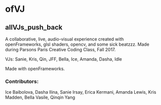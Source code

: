 # ofVJ

## allVJs_push_back

A collaborative, live, audio-visual experience created with openFrameworks, glsl shaders, opencv, and some sick beatzzz. Made during Parsons Paris Creative Coding Class, Fall 2017.

VJs: Sanie, Kris, Qin, JFF, Bella, Ice, Amanda, Dasha, Idle

Made with openFrameworks.

### Contributors:
Ice Baibolova, Dasha Ilina, Sanie Irsay, Erica Kermani, Amanda Lewis, Kris Madden, Bella Vasile, Qinqin Yang

